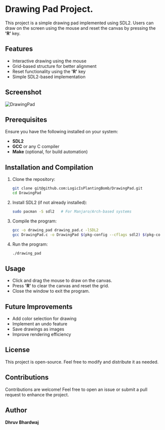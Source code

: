 # Drawing Pad Project.

This project is a simple drawing pad implemented using SDL2. Users can draw on the screen using the mouse and reset the canvas by pressing the **'R'** key.

## Features
- Interactive drawing using the mouse
- Grid-based structure for better alignment
- Reset functionality using the **'R'** key
- Simple SDL2-based implementation
## Screenshot
![DrawingPad](https://github.com/user-attachments/assets/32d6c176-56c7-4206-9fb5-170af3bb3f5c)

## Prerequisites
Ensure you have the following installed on your system:
- **SDL2**
- **GCC** or any C compiler
- **Make** (optional, for build automation)

## Installation and Compilation
1. Clone the repository:
   ```sh
   git clone git@github.com:LogicIsPlantingBomb/DrawingPad.git
   cd DrawingPad
   ```
2. Install SDL2 (if not already installed):
   ```sh
   sudo pacman -S sdl2   # For Manjaro/Arch-based systems
   ```
3. Compile the program:
   ```sh
   gcc -o drawing_pad drawing_pad.c -lSDL2
   gcc DrawingPad.c -o DrawingPad $(pkg-config --cflags sdl2) $(pkg-config --libs sdl2)

   ```
4. Run the program:
   ```sh
   ./drawing_pad
   ```

## Usage
- Click and drag the mouse to draw on the canvas.
- Press **'R'** to clear the canvas and reset the grid.
- Close the window to exit the program.



## Future Improvements
- Add color selection for drawing
- Implement an undo feature
- Save drawings as images
- Improve rendering efficiency

## License
This project is open-source. Feel free to modify and distribute it as needed.

## Contributions
Contributions are welcome! Feel free to open an issue or submit a pull request to enhance the project.

## Author
**Dhruv Bhardwaj**

